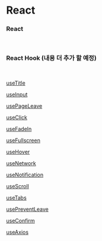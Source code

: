# React

### React

<br />

### React Hook (내용 더 추가 할 예정)

<br />

[useTitle](/React/React_Hook/useTitle.md)

[useInput](/React/React_Hook/useInput.md)

[usePageLeave](/React/React_Hook/usePageLeave.md)

[useClick](/React/React_Hook/useClick.md)

[useFadeIn](/React/React_Hook/useFadeIn.md)

[useFullscreen](/React/React_Hook/useFullscreen.md)

[useHover](/React/React_Hook/useHover.md)

[useNetwork](/React/React_Hook/useNetwork.md)

[useNotification](/React/React_Hook/useNotification.md)

[useScroll](/React/React_Hook/useScroll.md)

[useTabs](/React/React_Hook/useTabs.md)

[usePreventLeave](/React/React_Hook/usePreventLeave.md)

[useConfirm](/React/React_Hook/useConfirm.md)

[useAxios](/React/React_Hook/useAxios.md)
